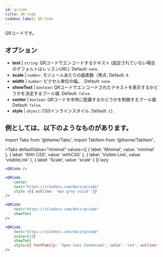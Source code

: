 ```yaml
---
id: qrcode
title: QR Code
sidebar_label: QR Code
---
```


QRコードです。

## オプション

* __text__ | `string`: QRコードでエンコードするテキスト (設定されていない場合のデフォルトはレッスンURL). Default: `none`.
* __scale__ | `number`: モジュールあたりの画素数（黒点. Default: `8`.
* __width__ | `number`: ピクセル単位の幅。. Default: `none`.
* __showText__ | `boolean`: QRコードでエンコードされたテキストを表示するかどうかを決定するブール値. Default: `false`.
* __center__ | `boolean`: QRコードを中央に配置するかどうかを制御するブール値. Default: `false`.
* __style__ | `object`: CSSインラインスタイル. Default: `{}`.


## 例としては、以下のようなものがあります。

import Tabs from '@theme/Tabs';
import TabItem from '@theme/TabItem';

<Tabs
    defaultValue="minimal"
    values={[
        { label: 'Minimal', value: 'minimal' },
        { label: 'With CSS', value: 'withCSS' },
        { label: 'Visible Link', value: 'visibleLink' },
        { label: 'Scale', value: 'scale' }
    ]}
    lazy
>

<TabItem value="minimal">

```jsx live
<QRCode />
```

</TabItem>

<TabItem value="withCSS">

```jsx live
<QRCode 
    center 
    text="https://isledocs.com/docs/qrcode" 
    style ={{ outline: '4px grey solid' }}
/>
```

</TabItem>

<TabItem value="visibleLink">

```jsx live
<QRCode 
    text="https://isledocs.com/docs/qrcode"
    showText
/>
```

</TabItem>

<TabItem value="scale">

```jsx live
<QRCode 
    text="https://isledocs.com/docs/qrcode"
    scale={12}
    showText
    style={{ fontFamily: 'Open Sans Condensed', color: 'red', outline: '4px black solid' }}
/>
```

</TabItem>

</Tabs>
